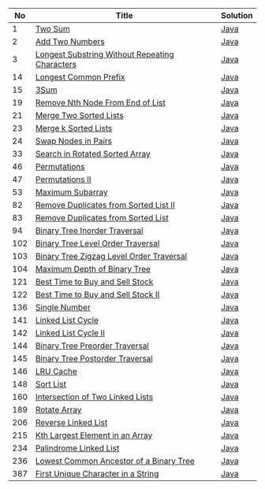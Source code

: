 |No|Title|Solution|
|---|---|---|
|1|[Two Sum](https://leetcode-cn.com/problems/two-sum/)|[Java](./leetcode/1.Two%20Sum.md)|
|2|[Add Two Numbers](https://leetcode-cn.com/problems/add-two-numbers/)|[Java](./leetcode/2.Add%20Two%20Numbers.md)|
|3|[Longest Substring Without Repeating Characters](https://leetcode-cn.com/problems/longest-substring-without-repeating-characters/)|[Java](./leetcode/3.Longest%20Substring%20Without%20Repeating%20Characters.md)|
|14|[Longest Common Prefix](https://leetcode-cn.com/problems/longest-common-prefix/)|[Java](./leetcode/14.Longest%20Common%20Prefix.md)|
|15|[3Sum](https://leetcode-cn.com/problems/3sum/)|[Java](./leetcode/15.3Sum.md)|
|19|[Remove Nth Node From End of List](https://leetcode-cn.com/problems/remove-nth-node-from-end-of-list/)|[Java](./leetcode/19.Remove%20Nth%20Node%20From%20End%20of%20List.md)|
|21|[Merge Two Sorted Lists](https://leetcode-cn.com/problems/merge-two-sorted-lists/)|[Java](./leetcode/21.Merge%20Two%20Sorted%20Lists.md)|
|23|[Merge k Sorted Lists](https://leetcode-cn.com/problems/merge-k-sorted-lists/)|[Java](./leetcode/23.Merge%20k%20Sorted%20Lists.md)|
|24|[Swap Nodes in Pairs](https://leetcode-cn.com/problems/swap-nodes-in-pairs/)|[Java](./leetcode/24.Swap%20Nodes%20in%20Pairs.md)|
|33|[Search in Rotated Sorted Array](https://leetcode-cn.com/problems/search-in-rotated-sorted-array/)|[Java](./leetcode/33.Search%20in%20Rotated%20Sorted%20Array.md)|
|46|[Permutations](https://leetcode-cn.com/problems/permutations/)|[Java](./leetcode/46.Permutations.md)|
|47|[Permutations II](https://leetcode-cn.com/problems/permutations-ii/)|[Java](./leetcode/47.Permutations%20II.md)|
|53|[Maximum Subarray](https://leetcode-cn.com/problems/maximum-subarray/)|[Java](./leetcode/53.Maximum%20Subarray.md)|
|82|[Remove Duplicates from Sorted List II](https://leetcode-cn.com/problems/remove-duplicates-from-sorted-list-ii/)|[Java](./leetcode/82.Remove%20Duplicates%20from%20Sorted%20List%20II.md)|
|83|[Remove Duplicates from Sorted List](https://leetcode-cn.com/problems/remove-duplicates-from-sorted-list/)|[Java](./leetcode/83.Remove%20Duplicates%20from%20Sorted%20List.md)|
|94|[Binary Tree Inorder Traversal ](https://leetcode-cn.com/problems/binary-tree-inorder-traversal-/)|[Java](./leetcode/94.Binary%20Tree%20Inorder%20Traversal%20.md)|
|102|[Binary Tree Level Order Traversal](https://leetcode-cn.com/problems/binary-tree-level-order-traversal/)|[Java](./leetcode/102.Binary%20Tree%20Level%20Order%20Traversal.md)|
|103|[Binary Tree Zigzag Level Order Traversal](https://leetcode-cn.com/problems/binary-tree-zigzag-level-order-traversal/)|[Java](./leetcode/103.Binary%20Tree%20Zigzag%20Level%20Order%20Traversal.md)|
|104|[Maximum Depth of Binary Tree](https://leetcode-cn.com/problems/maximum-depth-of-binary-tree/)|[Java](./leetcode/104.Maximum%20Depth%20of%20Binary%20Tree.md)|
|121|[Best Time to Buy and Sell Stock](https://leetcode-cn.com/problems/best-time-to-buy-and-sell-stock/)|[Java](./leetcode/121.Best%20Time%20to%20Buy%20and%20Sell%20Stock.md)|
|122|[Best Time to Buy and Sell Stock II](https://leetcode-cn.com/problems/best-time-to-buy-and-sell-stock-ii/)|[Java](./leetcode/122.Best%20Time%20to%20Buy%20and%20Sell%20Stock%20II.md)|
|136|[Single Number](https://leetcode-cn.com/problems/single-number/)|[Java](./leetcode/136.Single%20Number.md)|
|141|[Linked List Cycle](https://leetcode-cn.com/problems/linked-list-cycle/)|[Java](./leetcode/141.Linked%20List%20Cycle.md)|
|142|[Linked List Cycle II](https://leetcode-cn.com/problems/linked-list-cycle-ii/)|[Java](./leetcode/142.Linked%20List%20Cycle%20II.md)|
|144|[Binary Tree Preorder Traversal](https://leetcode-cn.com/problems/binary-tree-preorder-traversal/)|[Java](./leetcode/144.Binary%20Tree%20Preorder%20Traversal.md)|
|145|[Binary Tree Postorder Traversal](https://leetcode-cn.com/problems/binary-tree-postorder-traversal/)|[Java](./leetcode/145.Binary%20Tree%20Postorder%20Traversal.md)|
|146|[LRU Cache](https://leetcode-cn.com/problems/lru-cache/)|[Java](./leetcode/146.LRU%20Cache.md)|
|148|[Sort List](https://leetcode-cn.com/problems/sort-list/)|[Java](./leetcode/148.Sort%20List.md)|
|160|[Intersection of Two Linked Lists](https://leetcode-cn.com/problems/intersection-of-two-linked-lists/)|[Java](./leetcode/160.Intersection%20of%20Two%20Linked%20Lists.md)|
|189|[Rotate Array](https://leetcode-cn.com/problems/rotate-array/)|[Java](./leetcode/189.Rotate%20Array.md)|
|206|[Reverse Linked List](https://leetcode-cn.com/problems/reverse-linked-list/)|[Java](./leetcode/206.Reverse%20Linked%20List.md)|
|215|[Kth Largest Element in an Array](https://leetcode-cn.com/problems/kth-largest-element-in-an-array/)|[Java](./leetcode/215.Kth%20Largest%20Element%20in%20an%20Array.md)|
|234|[Palindrome Linked List](https://leetcode-cn.com/problems/palindrome-linked-list/)|[Java](./leetcode/234.Palindrome%20Linked%20List.md)|
|236|[Lowest Common Ancestor of a Binary Tree](https://leetcode-cn.com/problems/lowest-common-ancestor-of-a-binary-tree/)|[Java](./leetcode/236.Lowest%20Common%20Ancestor%20of%20a%20Binary%20Tree.md)|
|387|[First Unique Character in a String](https://leetcode-cn.com/problems/first-unique-character-in-a-string/)|[Java](./leetcode/387.First%20Unique%20Character%20in%20a%20String.md)|
